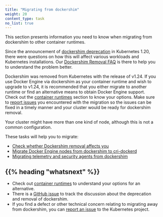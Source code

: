 ```yaml
---
title: "Migrating from dockershim"
weight: 20
content_type: task
no_list: true
---
```


<!-- overview -->

This section presents information you need to know when migrating from
dockershim to other container runtimes.

Since the announcement of [dockershim deprecation](/blog/2020/12/08/kubernetes-1-20-release-announcement/#dockershim-deprecation)
in Kubernetes 1.20, there were questions on how this will affect various workloads and Kubernetes
installations. Our [Dockershim Removal FAQ](/blog/2022/02/17/dockershim-faq/) is there to help you
to understand the problem better.

Dockershim was removed from Kubernetes with the release of v1.24.
If you use Docker Engine via dockershim as your container runtime and wish to upgrade to v1.24,
it is recommended that you either migrate to another runtime or find an alternative means to obtain Docker Engine support.
Check out the [container runtimes](/docs/setup/production-environment/container-runtimes/)
section to know your options. Make sure to
[report issues](https://github.com/kubernetes/kubernetes/issues) you encountered
with the migration so the issues can be fixed in a timely manner and your cluster would be
ready for dockershim removal.

Your cluster might have more than one kind of node, although this is not a common
configuration.

These tasks will help you to migrate:

* [Check whether Dockershim removal affects you](/docs/tasks/administer-cluster/migrating-from-dockershim/check-if-dockershim-removal-affects-you/)
* [Migrate Docker Engine nodes from dockershim to cri-dockerd](/docs/tasks/administer-cluster/migrating-from-dockershim/migrate-dockershim-dockerd/)
* [Migrating telemetry and security agents from dockershim](/docs/tasks/administer-cluster/migrating-from-dockershim/migrating-telemetry-and-security-agents/)


## {{% heading "whatsnext" %}}

* Check out [container runtimes](/docs/setup/production-environment/container-runtimes/)
  to understand your options for an alternative.
* There is a
  [GitHub issue](https://github.com/kubernetes/kubernetes/issues/106917)
  to track the discussion about the deprecation and removal of dockershim.
* If you find a defect or other technical concern relating to migrating away from dockershim,
  you can [report an issue](https://github.com/kubernetes/kubernetes/issues/new/choose)
  to the Kubernetes project.


